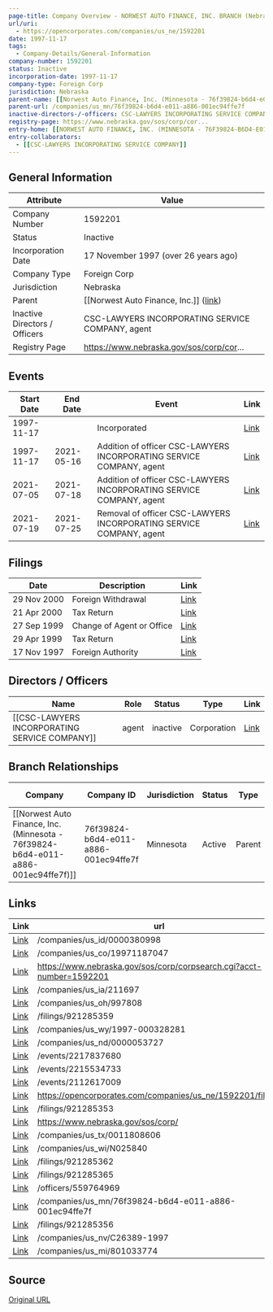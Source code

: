 ```yaml
---
page-title: Company Overview - NORWEST AUTO FINANCE, INC. BRANCH (Nebraska - 1592201)
url/uri:
  - https://opencorporates.com/companies/us_ne/1592201
date: 1997-11-17
tags:
  - Company-Details/General-Information
company-number: 1592201
status: Inactive
incorporation-date: 1997-11-17
company-type: Foreign Corp
jurisdiction: Nebraska
parent-name: [[Norwest Auto Finance, Inc. (Minnesota - 76f39824-b6d4-e011-a886-001ec94ffe7f)]]
parent-url: /companies/us_mn/76f39824-b6d4-e011-a886-001ec94ffe7f
inactive-directors-/-officers: CSC-LAWYERS INCORPORATING SERVICE COMPANY, agent
registry-page: https://www.nebraska.gov/sos/corp/cor...
entry-home: [[NORWEST AUTO FINANCE, INC. (MINNESOTA - 76F39824-B6D4-E011-A886-001EC94FFE7F)]]
entry-collaborators:
  - [[CSC-LAWYERS INCORPORATING SERVICE COMPANY]]
---
```


## General Information
| Attribute          | Value                                       |
|--------------------|---------------------------------------------|
| Company Number     | 1592201                                     |
| Status             | Inactive                                    |
| Incorporation Date | 17 November 1997 (over 26 years ago)        |
| Company Type       | Foreign Corp                                |
| Jurisdiction       | Nebraska                                    |
| Parent             | [[Norwest Auto Finance, Inc.]] ([link](/companies/us_mn/76f39824-b6d4-e011-a886-001ec94ffe7f)) |
| Inactive Directors / Officers | CSC-LAWYERS INCORPORATING SERVICE COMPANY, agent |
| Registry Page      | https://www.nebraska.gov/sos/corp/cor...    |

## Events

| Start Date | End Date   | Event                                                   | Link |
|------------|------------|-------------------------------------------------------|------|
| 1997-11-17 |            | Incorporated                                            | [Link](https://opencorporates.com/events/2112617015) |
| 1997-11-17 | 2021-05-16 | Addition of officer CSC-LAWYERS INCORPORATING SERVICE COMPANY, agent | [Link](https://opencorporates.com/events/2112617009) |
| 2021-07-05 | 2021-07-18 | Addition of officer CSC-LAWYERS INCORPORATING SERVICE COMPANY, agent | [Link](https://opencorporates.com/events/2215534733) |
| 2021-07-19 | 2021-07-25 | Removal of officer CSC-LAWYERS INCORPORATING SERVICE COMPANY, agent | [Link](https://opencorporates.com/events/2217837680) |

## Filings
| Date        | Description                    | Link |
|-------------|--------------------------------|-------|
| 29 Nov 2000 | Foreign Withdrawal             | [Link](https://opencorporates.com/filings/921285353) |
| 21 Apr 2000 | Tax Return                     | [Link](https://opencorporates.com/filings/921285359) |
| 27 Sep 1999 | Change of Agent or Office      | [Link](https://opencorporates.com/filings/921285365) |
| 29 Apr 1999 | Tax Return                     | [Link](https://opencorporates.com/filings/921285362) |
| 17 Nov 1997 | Foreign Authority              | [Link](https://opencorporates.com/filings/921285356) |

## Directors / Officers
| Name                 | Role            | Status     | Type        | Link |
|----------------------|-----------------|------------|-------------|------|
| [[CSC-LAWYERS INCORPORATING SERVICE COMPANY]] | agent           | inactive   | Corporation | [Link](https://opencorporates.com/officers/559764969) |

## Branch Relationships
| Company                       | Company ID            | Jurisdiction         | Status   | Type       | Link                                | Start Date   | End Date     | Statement Link                      |
|--------------------------------|----------------------|----------------------|----------|------------|-------------------------------------|--------------|--------------|-------------------------------------|
| [[Norwest Auto Finance, Inc. (Minnesota - 76f39824-b6d4-e011-a886-001ec94ffe7f)]] | 76f39824-b6d4-e011-a886-001ec94ffe7f | Minnesota            | Active   | Parent     | [Link](https://opencorporates.com/companies/us_mn/76f39824-b6d4-e011-a886-001ec94ffe7f) | 31 Oct 1997  | N/A          | [Statement](https://opencorporates.com/statements/1061845808) |

## Links
| Link   | url                            
|--------|--------------------------------|
| [Link](/companies/us_id/0000380998) |/companies/us_id/0000380998   |
| [Link](/companies/us_co/19971187047) |/companies/us_co/19971187047  |
| [Link](https://www.nebraska.gov/sos/corp/corpsearch.cgi?acct-number=1592201) |https://www.nebraska.gov/sos/corp/corpsearch.cgi?acct-number=1592201|
| [Link](/companies/us_ia/211697) |/companies/us_ia/211697       |
| [Link](/companies/us_oh/997808) |/companies/us_oh/997808       |
| [Link](/filings/921285359) |/filings/921285359            |
| [Link](/companies/us_wy/1997-000328281) |/companies/us_wy/1997-000328281|
| [Link](/companies/us_nd/0000053727) |/companies/us_nd/0000053727   |
| [Link](/events/2217837680) |/events/2217837680            |
| [Link](/events/2215534733) |/events/2215534733            |
| [Link](/events/2112617009) |/events/2112617009            |
| [Link](https://opencorporates.com/companies/us_ne/1592201/filings) |https://opencorporates.com/companies/us_ne/1592201/filings|
| [Link](/filings/921285353) |/filings/921285353            |
| [Link](https://www.nebraska.gov/sos/corp/) |https://www.nebraska.gov/sos/corp/|
| [Link](/companies/us_tx/0011808606) |/companies/us_tx/0011808606   |
| [Link](/companies/us_wi/N025840) |/companies/us_wi/N025840      |
| [Link](/filings/921285362) |/filings/921285362            |
| [Link](/filings/921285365) |/filings/921285365            |
| [Link](/officers/559764969) |/officers/559764969           |
| [Link](/companies/us_mn/76f39824-b6d4-e011-a886-001ec94ffe7f) |/companies/us_mn/76f39824-b6d4-e011-a886-001ec94ffe7f|
| [Link](/filings/921285356) |/filings/921285356            |
| [Link](/companies/us_nv/C26389-1997) |/companies/us_nv/C26389-1997  |
| [Link](/companies/us_mi/801033774) |/companies/us_mi/801033774    |

## Source
[Original URL](https://opencorporates.com/companies/us_ne/1592201)
